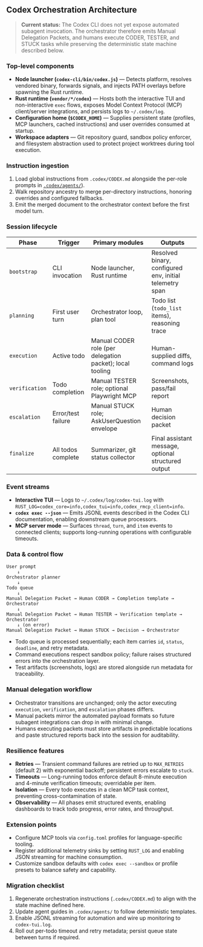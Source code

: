 ## Codex Orchestration Architecture

> **Current status:** The Codex CLI does not yet expose automated subagent invocation. The orchestrator therefore emits Manual Delegation Packets, and humans execute CODER, TESTER, and STUCK tasks while preserving the deterministic state machine described below.

### Top-level components
- **Node launcher (`codex-cli/bin/codex.js`)** — Detects platform, resolves vendored binary, forwards signals, and injects PATH overlays before spawning the Rust runtime.
- **Rust runtime (`vendor/*/codex`)** — Hosts both the interactive TUI and non-interactive `exec` flows, exposes Model Context Protocol (MCP) client/server integrations, and persists logs to `~/.codex/log`.
- **Configuration home (`$CODEX_HOME`)** — Supplies persistent state (profiles, MCP launchers, cached instructions) and user overrides consumed at startup.
- **Workspace adapters** — Git repository guard, sandbox policy enforcer, and filesystem abstraction used to protect project worktrees during tool execution.

### Instruction ingestion
1. Load global instructions from `.codex/CODEX.md` alongside the per-role prompts in [`.codex/agents/`](.codex/agents/)).
2. Walk repository ancestry to merge per-directory instructions, honoring overrides and configured fallbacks.
3. Emit the merged document to the orchestrator context before the first model turn.

### Session lifecycle
| Phase | Trigger | Primary modules | Outputs |
| --- | --- | --- | --- |
| `bootstrap` | CLI invocation | Node launcher, Rust runtime | Resolved binary, configured env, initial telemetry span |
| `planning` | First user turn | Orchestrator loop, plan tool | Todo list (`todo_list` items), reasoning trace |
| `execution` | Active todo | Manual CODER role (per delegation packet); local tooling | Human-supplied diffs, command logs |
| `verification` | Todo completion | Manual TESTER role; optional Playwright MCP | Screenshots, pass/fail report |
| `escalation` | Error/test failure | Manual STUCK role; AskUserQuestion envelope | Human decision packet |
| `finalize` | All todos complete | Summarizer, git status collector | Final assistant message, optional structured output |

### Event streams
- **Interactive TUI** — Logs to `~/.codex/log/codex-tui.log` with `RUST_LOG=codex_core=info,codex_tui=info,codex_rmcp_client=info`.
- **`codex exec --json`** — Emits JSONL events described in the Codex CLI documentation, enabling downstream queue processors.
- **MCP server mode** — Surfaces `thread`, `turn`, and `item` events to connected clients; supports long-running operations with configurable timeouts.

### Data & control flow
```text
User prompt
    ↓
Orchestrator planner
    ↓
Todo queue
    ↓
Manual Delegation Packet → Human CODER → Completion template → Orchestrator
    ↓
Manual Delegation Packet → Human TESTER → Verification template → Orchestrator
    ↓ (on error)
Manual Delegation Packet → Human STUCK → Decision → Orchestrator
```
- Todo queue is processed sequentially; each item carries `id`, `status`, `deadline`, and retry metadata.
- Command executions respect sandbox policy; failure raises structured errors into the orchestration layer.
- Test artifacts (screenshots, logs) are stored alongside run metadata for traceability.

### Manual delegation workflow
- Orchestrator transitions are unchanged; only the actor executing `execution`, `verification`, and `escalation` phases differs.
- Manual packets mirror the automated payload formats so future subagent integrations can drop in with minimal change.
- Humans executing packets must store artifacts in predictable locations and paste structured reports back into the session for auditability.

### Resilience features
- **Retries** — Transient command failures are retried up to `MAX_RETRIES` (default 2) with exponential backoff; persistent errors escalate to `stuck`.
- **Timeouts** — Long-running todos enforce default 8-minute execution and 4-minute verification timeouts; overridable per item.
- **Isolation** — Every todo executes in a clean MCP task context, preventing cross-contamination of state.
- **Observability** — All phases emit structured events, enabling dashboards to track todo progress, error rates, and throughput.

### Extension points
- Configure MCP tools via `config.toml` profiles for language-specific tooling.
- Register additional telemetry sinks by setting `RUST_LOG` and enabling JSON streaming for machine consumption.
- Customize sandbox defaults with `codex exec --sandbox` or profile presets to balance safety and capability.

### Migration checklist
1. Regenerate orchestration instructions (`.codex/CODEX.md`) to align with the state machine defined here.
2. Update agent guides in `.codex/agents/` to follow deterministic templates.
3. Enable JSONL streaming for automation and wire up monitoring to `codex-tui.log`.
4. Roll out per-todo timeout and retry metadata; persist queue state between turns if required.
